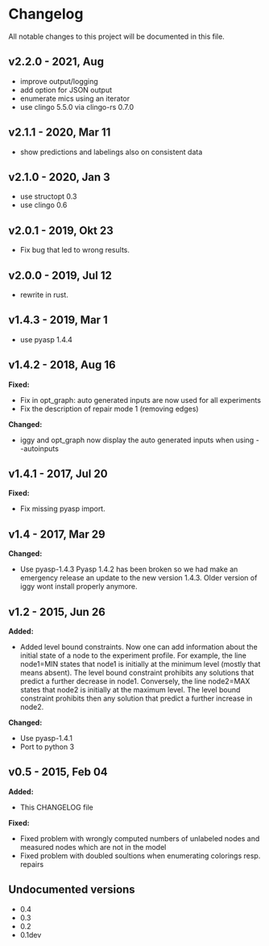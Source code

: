 # Changelog

All notable changes to this project will be documented in this file.

## v2.2.0 - 2021, Aug

- improve output/logging
- add option for JSON output
- enumerate mics using an iterator
- use clingo 5.5.0 via clingo-rs 0.7.0

## v2.1.1 - 2020, Mar 11

- show predictions and labelings also on consistent data

## v2.1.0 - 2020, Jan 3

- use structopt 0.3
- use clingo 0.6

## v2.0.1 - 2019, Okt 23

- Fix bug that led to wrong results.

## v2.0.0 - 2019, Jul 12

- rewrite in rust.

## v1.4.3 - 2019, Mar 1

- use pyasp 1.4.4

## v1.4.2 - 2018, Aug 16

**Fixed:**

- Fix in opt_graph: auto generated inputs are now used for all experiments
- Fix the description of repair mode 1 (removing edges)

**Changed:**

- iggy and opt_graph now display the auto generated inputs when using --autoinputs

## v1.4.1 - 2017, Jul 20

**Fixed:**

- Fix missing pyasp import.

## v1.4 - 2017, Mar 29

**Changed:**

- Use pyasp-1.4.3
  Pyasp 1.4.2 has been broken so we had make an emergency release an update to the new version 1.4.3.
  Older version of iggy wont install properly anymore.

## v1.2 - 2015, Jun 26

**Added:**

- Added level bound constraints.
  Now one can add information about the initial state of a node to the experiment profile.
  For example, the line
    node1=MIN
  states that node1 is initially at the minimum level (mostly that means absent).
  The level bound constraint prohibits any solutions that predict a further decrease in node1.
  Conversely, the line
    node2=MAX
  states that node2 is initially at the maximum level.
  The level bound constraint prohibits then any solution that predict a further increase in node2.

**Changed:**

- Use pyasp-1.4.1
- Port to python 3

## v0.5 - 2015, Feb 04

**Added:**

- This CHANGELOG file

**Fixed:**

- Fixed problem with wrongly computed numbers of unlabeled nodes and measured nodes which are not in the model
- Fixed problem with doubled soultions when enumerating colorings resp. repairs

## Undocumented versions

- 0.4
- 0.3
- 0.2
- 0.1dev
